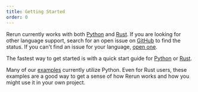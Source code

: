 ```yaml
---
title: Getting Started
order: 0
---
```


Rerun currently works with both [Python](getting-started/logging-python.md) and [Rust](getting-started/logging-rust.md).
If you are looking for other language support, search for an open issue on [GitHub](https://github.com/rerun-io/rerun/issues) to find the status. If you can't find an issue for your language, [open one](https://github.com/rerun-io/rerun/issues/new/choose).

The fastest way to get started is with a quick start guide for [Python](getting-started/python.md) or [Rust](getting-started/rust.md).

Many of our [examples](getting-started/examples.md) currently utilize Python. Even for
Rust users, these examples are a good way to get a sense of how Rerun works and how you might use it in your own
project.
